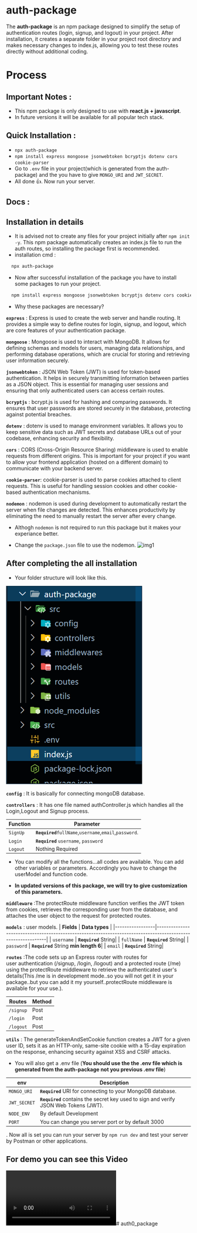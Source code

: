 
# auth-package

The **auth-package** is an npm package designed to simplify the setup of authentication routes (login, signup, and logout) in your project. After installation, it creates a separate folder in your project root directory and makes necessary changes to index.js, allowing you to test these routes directly without additional coding.

# Process

## Important Notes :

- This npm package is only designed to use with **react.js + javascript**.
- In future versions it will be available for all popular tech stack.

## Quick Installation : 

- `npx auth-package`
- `npm install express mongoose jsonwebtoken bcryptjs dotenv cors cookie-parser`
- Go to `.env` file in your project(which is generated from the auth-package) and the you have to give `MONGO_URI` and `JWT_SECRET`.
- All done 👍. Now run your server.

## Docs :

## Installation in details
- It is advised not to create any files for your project initially after `npm init -y`. This npm package automatically creates an index.js file to run the auth routes, so installing the package first is recommended.
- installation cmd :
```bash
  npx auth-package
```

- Now after successful installation of the package you have to install some packages to run your project.
```bash
  npm install express mongoose jsonwebtoken bcryptjs dotenv cors cookie-parser nodemon
```

- Why these packages are necessary?

**`express`** : Express is used to create the web server and handle routing. It provides a simple way to define routes for login, signup, and logout, which are core features of your authentication package.

**`mongoose`** : Mongoose is used to interact with MongoDB. It allows for defining schemas and models for users, managing data relationships, and performing database operations, which are crucial for storing and retrieving user information securely.

**`jsonwebtoken`** : JSON Web Token (JWT) is used for token-based authentication. It helps in securely transmitting information between parties as a JSON object. This is essential for managing user sessions and ensuring that only authenticated users can access certain routes. 

**`bcryptjs`** : bcrypt.js is used for hashing and comparing passwords. It ensures that user passwords are stored securely in the database, protecting against potential breaches. 

**`dotenv`** : dotenv is used to manage environment variables. It allows you to keep sensitive data such as JWT secrets and database URLs out of your codebase, enhancing security and flexibility.

**`cors`** :  CORS (Cross-Origin Resource Sharing) middleware is used to enable requests from different origins. This is important for your project if you want to allow your frontend application (hosted on a different domain) to communicate with your backend server. 

**`cookie-parser`**: cookie-parser is used to parse cookies attached to client requests. This is useful for handling session cookies and other cookie-based authentication mechanisms.

**`nodemon`** : nodemon is used during development to automatically restart the server when file changes are detected. This enhances productivity by eliminating the need to manually restart the server after every change.

- Althogh `nodemon` is not required to run this package but it makes your experiance better.

- Change the `package.json` file to use the nodemon.
![img1](![/assets/img1.png](https://raw.githubusercontent.com/Tuhin114/npm_Auth/assets/images/img1.png))

## After completing the all installation
- Your folder structure will look like this.

![img2](/assets/img2.png)

**`config`** : It is basically for connecting mongoDB database.

**`controllers`** : It has one file named authController.js which handles all the Login,Logout and Signup process.

| **Function**     | **Parameter**                                                                                             |
|-----------------|-------------------------------------------------------------------------------------------------------------|
| `SignUp`       | **`Required`**`fullName`,`username`,`email`,`password`. |
| `Login`      | **`Required`** `username`, `password`|
| `Logout`      | Nothing Required|

- You can modify all the functions...all codes are available. You can add other variables or parameters. Accordingly you have to change the userModel and function code.

- **In updated versions of this package, we will try to give customization of this parameters.**


**`middleware`** :The protectRoute middleware function verifies the JWT token from cookies, retrieves the corresponding user from the database, and attaches the user object to the request for protected routes. 

**`models`** : user models.
| **Fields**     | **Data types**                                                                                             |
|-----------------|-------------------------------------------------------------------------------------------------------------|
| `username`      | **`Required`** String|
| `fullName`      | **`Required`** String|
| `password`      | **`Required`** String **min length 6**|
| `email`      | **`Required`** String|


**`routes`** :The code sets up an Express router with routes for <br/> user authentication (/signup, /login, /logout) and a protected route (/me) using the protectRoute middleware to retrieve the authenticated user's details(This /me is in development mode..so you will not get it in your package..but you can add it my yourself..protectRoute middleware is available for your use.).

| **Routes**     | **Method**                                                                                             |
|-----------------|-------------------------------------------------------------------------------------------------------------|
| `/signup`      | Post|
| `/login`      | Post|
| `/logout`      | Post|


**`utils`** :  The generateTokenAndSetCookie function creates a JWT for a given user ID, sets it as an HTTP-only, same-site cookie with a 15-day expiration on the response, enhancing security against XSS and CSRF attacks. 

- You will also get a .env file (**You should use the the .env file which is generated from the auth-package not you previous .env file**)

| **env**     | **Description**                                                                                             |
|-----------------|-------------------------------------------------------------------------------------------------------------|
| `MONGO_URI`       | **`Required`** URI for connecting to your MongoDB database. |
| `JWT_SECRET`      | **`Required`** contains the secret key used to sign and verify JSON Web Tokens (JWT).|
| `NODE_ENV`      | By default Development|
| `PORT`      | You can change you server port or by default 3000|

. Now all is set you can run your server by `npm run dev` and test your server by Postman or other applications.

## For demo you can see this Video

![Video](/assets/Video.mp4)#   a u t h 0 _ p a c k a g e 
 
 